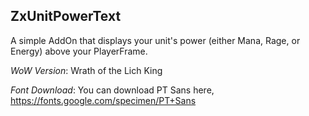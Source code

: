 ZxUnitPowerText
---------------
A simple AddOn that displays your unit's power (either Mana, Rage, or Energy) above your PlayerFrame.

*WoW Version*: Wrath of the Lich King

*Font Download*: You can download PT Sans here, https://fonts.google.com/specimen/PT+Sans